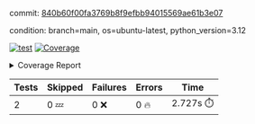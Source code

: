 commit: [840b60f00fa3769b8f9efbb94015569ae61b3e07](https://github.com/rcmdnk/boto3-session/tree/840b60f00fa3769b8f9efbb94015569ae61b3e07)

condition: branch=main, os=ubuntu-latest, python_version=3.12

[![test](https://github.com/rcmdnk/boto3-session/actions/workflows/test.yml/badge.svg)](https://github.com/rcmdnk/boto3-session/actions/runs/11005689452)
<a href="https://github.com/rcmdnk/boto3-session/blob/840b60f00fa3769b8f9efbb94015569ae61b3e07/README.md"><img alt="Coverage" src="https://img.shields.io/badge/Coverage-47%25-orange.svg" /></a><details><summary>Coverage Report </summary><table><tr><th>File</th><th>Stmts</th><th>Miss</th><th>Cover</th><th>Missing</th></tr><tbody><tr><td colspan="5"><b>src/boto3_session</b></td></tr><tr><td>&nbsp; &nbsp;<a href="https://github.com/rcmdnk/boto3-session/blob/840b60f00fa3769b8f9efbb94015569ae61b3e07/src/boto3_session/session.py">session.py</a></td><td>59</td><td>34</td><td>42%</td><td><a href="https://github.com/rcmdnk/boto3-session/blob/840b60f00fa3769b8f9efbb94015569ae61b3e07/src/boto3_session/session.py#L11-L14">11&ndash;14</a>, <a href="https://github.com/rcmdnk/boto3-session/blob/840b60f00fa3769b8f9efbb94015569ae61b3e07/src/boto3_session/session.py#L56">56</a>, <a href="https://github.com/rcmdnk/boto3-session/blob/840b60f00fa3769b8f9efbb94015569ae61b3e07/src/boto3_session/session.py#L64-L66">64&ndash;66</a>, <a href="https://github.com/rcmdnk/boto3-session/blob/840b60f00fa3769b8f9efbb94015569ae61b3e07/src/boto3_session/session.py#L69-L89">69&ndash;89</a>, <a href="https://github.com/rcmdnk/boto3-session/blob/840b60f00fa3769b8f9efbb94015569ae61b3e07/src/boto3_session/session.py#L92-L110">92&ndash;110</a>, <a href="https://github.com/rcmdnk/boto3-session/blob/840b60f00fa3769b8f9efbb94015569ae61b3e07/src/boto3_session/session.py#L113-L117">113&ndash;117</a>, <a href="https://github.com/rcmdnk/boto3-session/blob/840b60f00fa3769b8f9efbb94015569ae61b3e07/src/boto3_session/session.py#L120-L121">120&ndash;121</a>, <a href="https://github.com/rcmdnk/boto3-session/blob/840b60f00fa3769b8f9efbb94015569ae61b3e07/src/boto3_session/session.py#L124-L125">124&ndash;125</a></td></tr><tr><td><b>TOTAL</b></td><td><b>64</b></td><td><b>34</b></td><td><b>47%</b></td><td>&nbsp;</td></tr></tbody></table></details>

| Tests | Skipped | Failures | Errors | Time |
| ----- | ------- | -------- | -------- | ------------------ |
| 2 | 0 :zzz: | 0 :x: | 0 :fire: | 2.727s :stopwatch: |

